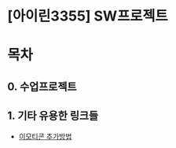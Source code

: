 # [아이린3355] SW프로젝트 


# 목차
## 0. 수업프로젝트 


## 1. 기타 유용한 링크들
- [이모티콘 추가방법](https://inpa.tistory.com/entry/MarkDown-%F0%9F%93%9A-Emoji-%EC%9D%B4%EB%AA%A8%ED%8B%B0%EC%BD%98-%EC%82%AC%EC%9A%A9%ED%95%98%EA%B8%B0?usp=drive_link)

 
